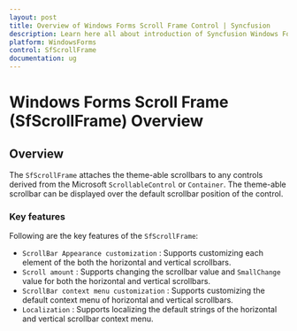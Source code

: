 ```yaml
---
layout: post
title: Overview of Windows Forms Scroll Frame Control | Syncfusion
description: Learn here all about introduction of Syncfusion Windows Forms Scroll Frame (SfScrollFrame) control, its elements and more details.
platform: WindowsForms
control: SfScrollFrame
documentation: ug
---
```


# Windows Forms Scroll Frame (SfScrollFrame) Overview

## Overview

The `SfScrollFrame` attaches the theme-able scrollbars to any controls derived from the Microsoft `ScrollableControl` or `Container`. The theme-able scrollbar can be displayed over the default scrollbar position of the control. 

### Key features 

Following are the key features of the `SfScrollFrame`:

* `ScrollBar Appearance customization` : Supports customizing each element of the both the horizontal and vertical scrollbars.
* `Scroll amount` : Supports changing the scrollbar value and `SmallChange` value for both the horizontal and vertical scrollbars.
* `ScrollBar context menu customization` : Supports customizing the default context menu of horizontal and vertical scrollbars.
* `Localization` : Supports localizing the default strings of the horizontal and vertical scrollbar context menu.